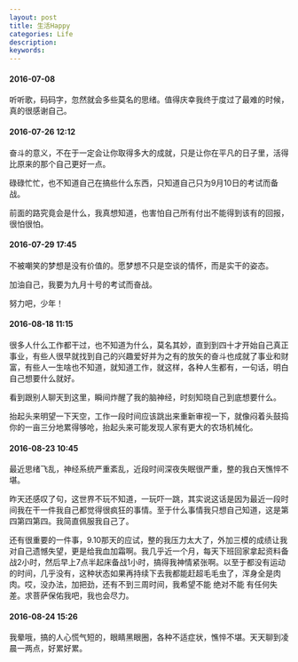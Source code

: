 ```yaml
---
layout: post
title: 生活Happy
categories: Life
description: 
keywords: 
---
```


#### 2016-07-08

听听歌，码码字，忽然就会多些莫名的思绪。值得庆幸我终于度过了最难的时候，真的很感谢自己。

#### 2016-07-26 12:12

奋斗的意义，不在于一定会让你取得多大的成就，只是让你在平凡的日子里，活得比原来的那个自己更好一点。

碌碌忙忙，也不知道自己在搞些什么东西，只知道自己只为9月10日的考试而备战。

前面的路究竟会是什么，我真想知道，也害怕自己所有付出不能得到该有的回报，很怕很怕。

#### 2016-07-29 17:45

不被嘲笑的梦想是没有价值的。愿梦想不只是空谈的情怀，而是实干的姿态。

加油自己，我要为九月十号的考试而奋战。

努力吧，少年！

#### 2016-08-18 11:15

很多人什么工作都干过，也不知道为什么，莫名其妙，直到到四十才开始自己真正事业，有些人很早就找到自己的兴趣爱好并为之有的放矢的奋斗也成就了事业和财富，有些人一生啥也不知道，就知道工作，就这样，各种人生都有，一句话，明白自己想要什么就好。

看到跟别人聊天到这里，瞬间炸醒了我的脑神经，时刻知晓自己到底想要什么。

抬起头来明望一下天空，工作一段时间应该跳出来重新审视一下，就像闷着头鼓捣你的一亩三分地累得够呛，抬起头来可能发现人家有更大的农场机械化。

#### 2016-08-23 10:45

最近思绪飞乱，神经系统严重紊乱，近段时间深夜失眠很严重，整的我白天憔悴不堪。

昨天还感叹了句，这世界不玩不知道，一玩吓一跳，其实说这话是因为最近一段时间我在干一件我自己都觉得很疯狂的事情。至于什么事情我只想自己知道，这是第四第四第四。我简直佩服我自己了。

还有很重要的一件事，9.10那天的应试，整的我压力太大了，外加三模的成绩让我对自己遗憾失望，更是给我血加霜啊。我几乎近一个月，每天下班回家拿起资料备战2小时，然后早上7点半起床备战1小时，搞得我神情紧张啊。以至于都没有运动的时间，几乎没有，这种状态如果再持续下去我都能赶超毛毛虫了，浑身全是肉肉。哎，没办法，加把劲，还有不到三周时间，我希望不能 绝对不能 有任何失差。求菩萨保佑我吧，我也会尽力。

#### 2016-08-24 15:26

我晕哦，搞的人心慌气短的，眼睛黑眼圈，各种不适症状，憔悴不堪。天天聊到凌晨一两点，好累好累。
